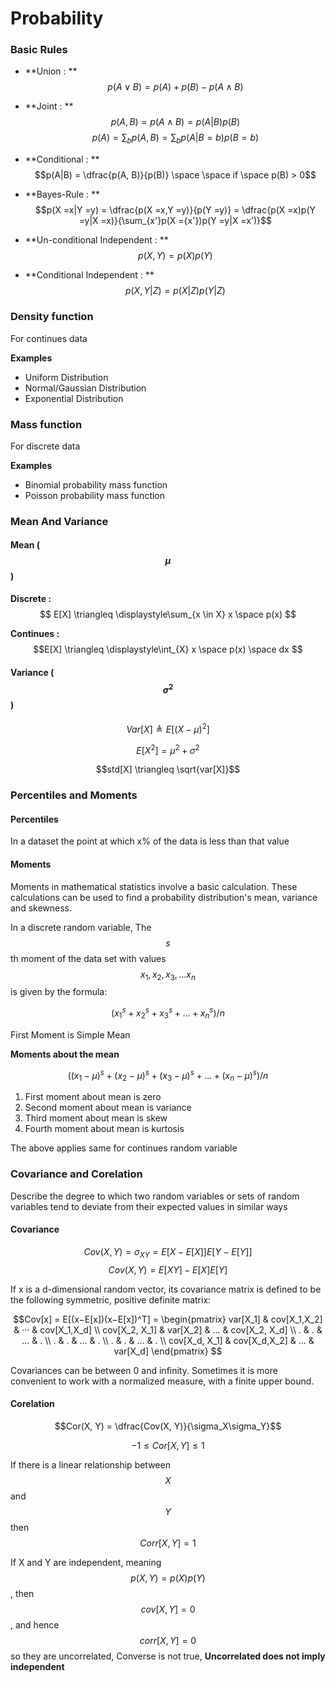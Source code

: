 # Probability

### Basic Rules

* **Union : **
$$p(A \lor B) = p(A)+p(B)-p(A \land B)$$

* **Joint : **
$$p(A, B) = p(A \land B) = p(A|B)p(B)$$
$$p(A) = \displaystyle\sum_b p(A, B) = \displaystyle\sum_bp(A|B = b)p(B = b)$$

* **Conditional : **
$$p(A|B) = \dfrac{p(A, B)}{p(B)} \space \space if \space p(B) > 0$$

* **Bayes-Rule : **
$$p(X =x|Y =y) = \dfrac{p(X =x,Y =y)}{p(Y =y)} = \dfrac{p(X =x)p(Y =y|X =x)}{\sum_{x'}p(X ={x'})p(Y =y|X =x')}$$

* **Un-conditional Independent : **
$$p(X,Y)=p(X)p(Y)$$

* **Conditional Independent : **
$$p(X, Y |Z) = p(X|Z)p(Y |Z)$$


### Density function
For continues data

**Examples**

* Uniform Distribution
* Normal/Gaussian Distribution
* Exponential Distribution

### Mass function
For discrete data

**Examples**

* Binomial probability mass function
* Poisson probability mass function

### Mean And Variance

#### Mean ($$\mu$$)

**Discrete :** $$ E[X] \triangleq \displaystyle\sum_{x \in X} x \space p(x) $$

**Continues :** $$E[X] \triangleq \displaystyle\int_{X} x \space p(x) \space dx $$

#### Variance ($$\sigma^2$$)

$$Var[X] \triangleq E[(X - \mu)^2]$$

$$E[X^2] = \mu^2 + \sigma^2$$

$$std[X] \triangleq \sqrt{var[X]}$$


### Percentiles and Moments

#### Percentiles

In a dataset the point at which x% of the data is less than that value

#### Moments

Moments in mathematical statistics involve a basic calculation. These calculations can be used to find a probability distribution's mean, variance and skewness.

In a discrete random variable,
The $$s$$th moment of the data set with values $$x_1, x_2, x_3,...x_n$$ is given by the formula:

$$(x_1^s + x_2^s + x_3^s + ... + x_n^s)/n$$

First Moment is Simple Mean

**Moments about the mean**

$$((x_1-\mu)^s + (x_2-\mu)^s + (x_3-\mu)^s + ... + (x_n-\mu)^s)/n$$

1. First moment about mean is zero
2. Second moment about mean is variance
3. Third moment about mean is skew
4. Fourth moment about mean is kurtosis

The above applies same for continues random variable

### Covariance and Corelation

Describe the degree to which two random variables or sets of random variables tend to deviate from their expected values in similar ways

#### Covariance

$$Cov(X, Y) = \sigma_{XY} = E[X - E[X]]E[Y - E[Y]]$$
$$Cov(X, Y) = E[XY] - E[X]E[Y]$$

If x is a d-dimensional random vector, its covariance matrix is defined to be the following symmetric, positive definite matrix:

$$Cov[x] = E[(x−E[x])(x−E[x])^T] = 
\begin{pmatrix}
   var[X_1] & cov[X_1,X_2] & ··· & cov[X_1,X_d] \\
   cov[X_2, X_1] & var[X_2] & ... & cov[X_2, X_d] \\
   . & . & ... & . \\
   . & . & ... & . \\
   . & . & ... & . \\
   cov[X_d, X_1] & cov[X_d,X_2] & ... & var[X_d]
\end{pmatrix}
$$

Covariances can be between 0 and infinity. Sometimes it is more convenient to work with a normalized measure, with a finite upper bound.

#### Corelation

$$Cor(X, Y) = \dfrac{Cov(X, Y)}{\sigma_X\sigma_Y}$$

$$−1 \le Cor[X, Y] \le 1$$

If there is a linear relationship between $$X$$ and $$Y$$ then $$Corr[X,Y] = 1$$

If X and Y are independent, meaning $$p(X, Y ) = p(X)p(Y )$$, then $$cov [X, Y ] = 0$$, and hence $$corr [X, Y ] = 0$$ so they are uncorrelated, Converse is not true, **Uncorrelated does not imply independent**
